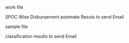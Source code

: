 work file

SPOC Wise Disbursement automate Resuts to send Email

sample file

classification results to send Email